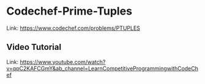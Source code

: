 # Codechef-Prime-Tuples
Link: https://www.codechef.com/problems/PTUPLES
## Video Tutorial
Link: https://www.youtube.com/watch?v=qpC2KAFCGmY&ab_channel=LearnCompetitiveProgrammingwithCodeChef
